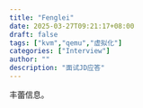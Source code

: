 ```yaml
---
title: "Fenglei"
date: 2025-03-27T09:21:17+08:00
draft: false
tags: ["kvm","qemu","虚拟化"]
categories: ["Interview"]
author: ""
description: "面试JD应答"
--- 
```


丰蕾信息。